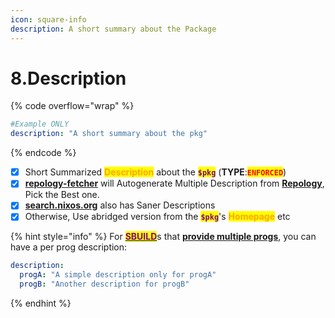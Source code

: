 ```yaml
---
icon: square-info
description: A short summary about the Package
---
```


# 8.Description

{% code overflow="wrap" %}
```yaml
#Example ONLY
description: "A short summary about the pkg"
```
{% endcode %}

* [x] Short Summarized <mark style="color:orange;">**Description**</mark> about the <mark style="color:purple;">**`$pkg`**</mark> (**TYPE**:<mark style="color:red;">**`ENFORCED`**</mark>)
* [x] [**repology-fetcher**](https://github.com/pkgforge/soarpkgs/blob/main/scripts/repology_fetcher.sh) will Autogenerate Multiple Description from [**Repology**](https://repology.org/projects/), Pick the Best one.
* [x] [**search.nixos.org**](https://search.nixos.org/packages) also has Saner Descriptions
* [x] Otherwise, Use abridged version from the <mark style="color:purple;">**`$pkg`**</mark>'s <mark style="color:orange;">**Homepage**</mark> etc

{% hint style="info" %}
For [<mark style="color:purple;">**SBUILD**</mark>](https://github.com/pkgforge/soarpkgs)s that [**provide multiple progs**](16.provides.md), you can have a per prog description:

```yaml
description:
  progA: "A simple description only for progA"
  progB: "Another description for progB"
```
{% endhint %}
